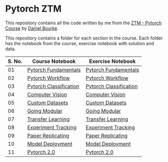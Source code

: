# Pytorch ZTM

This repository contains all the code written by me from the [ZTM - Pytorch Course](https://www.udemy.com/course/pytorch-for-deep-learning/) by [Daniel Bourke](https://github.com/mrdbourke).

This repository contains a folder for each section in the course. Each folder has the notebook from the course, exercise notebook with solution and data.

| S. No. | Course Notebook                                                                                                                                 | Exercise Notebook                                                                                                                                     |
|--------|-------------------------------------------------------------------------------------------------------------------------------------------------|-------------------------------------------------------------------------------------------------------------------------------------------------------|
| 01     | [Pytorch Fundamentals](https://github.com/Adarsh0047/PyTorch-ZTM/blob/main/0.%20Pytorch%20Fundamentals/00_Pytorch_Fundamentals.ipynb)           | [Pytorch Fundamentals](https://github.com/Adarsh0047/PyTorch-ZTM/blob/main/0.%20Pytorch%20Fundamentals/00_pytorch_fundamentals_exercises.ipynb)       |
| 02     | [Pytorch Workflow](https://github.com/Adarsh0047/PyTorch-ZTM/blob/main/1.%20Pytorch%20Workflow/01_pytorch_workflow.ipynb)                       | [Pytorch Workflow](https://github.com/Adarsh0047/PyTorch-ZTM/blob/main/1.%20Pytorch%20Workflow/01_pytorch_workflow_exercises.ipynb)                   |
| 03     | [Pytorch Classification](https://github.com/Adarsh0047/PyTorch-ZTM/blob/main/2.%20Pytorch%20Classification/02_PyTorch_Classification.ipynb)     | [Pytorch Classification](https://github.com/Adarsh0047/PyTorch-ZTM/blob/main/2.%20Pytorch%20Classification/02_pytorch_classification_exercises.ipynb) |
| 04     | [Computer Vision](https://github.com/Adarsh0047/PyTorch-ZTM/blob/main/3.%20Computer%20Vision/03_Pytorch_Computer_Vision.ipynb)                  | [Computer Vision](https://github.com/Adarsh0047/PyTorch-ZTM/blob/main/3.%20Computer%20Vision/03_pytorch_computer_vision_exercises.ipynb)              |
| 05     | [Custom Datasets](https://github.com/Adarsh0047/PyTorch-ZTM/blob/main/4.%20Custom%20Datasets/04_Custom_Datasets.ipynb)                          | [Custom Datasets](https://github.com/Adarsh0047/PyTorch-ZTM/blob/main/4.%20Custom%20Datasets/04_pytorch_custom_datasets_exercises.ipynb)              |
| 06     | [Going Modular](https://github.com/Adarsh0047/PyTorch-ZTM/blob/main/5.%20Going%20Modular/05_pytorch_going_modular_cell_mode.ipynb)              | [Going Modular](https://github.com/Adarsh0047/PyTorch-ZTM/blob/main/5.%20Going%20Modular/05_pytorch_going_modular_exercise_template.ipynb)            |
| 07     | [Transfer Learning](https://github.com/Adarsh0047/PyTorch-ZTM/blob/main/6.%20Transfer%20Learning/06_pytorch_transfer_learning.ipynb)            | [Transfer Learning](https://github.com/Adarsh0047/PyTorch-ZTM/blob/main/6.%20Transfer%20Learning/06_pytorch_transfer_learning_exercises.ipynb)        |
| 08     | [Experiment Tracking](https://github.com/Adarsh0047/PyTorch-ZTM/blob/main/7.%20Experiment%20Tracking/07.Experiment_Tracking_With_PyTorch.ipynb) | [Experiment Tracking](https://github.com/Adarsh0047/PyTorch-ZTM/blob/main/7.%20Experiment%20Tracking/07_pytorch_experiment_tracking_exercise_template.ipynb)                                                                                                                               |
| 09     | [Paper Replicating](https://github.com/Adarsh0047/PyTorch-ZTM/blob/main/8.%20Paper%20Replicating/08_Paper_Replicating_With_Pytorch.ipynb)                                                                                                                           | [Paper Replicating](https://github.com/Adarsh0047/PyTorch-ZTM/blob/main/8.%20Paper%20Replicating/08_pytorch_paper_replicating_exercises.ipynb)                                                                                                                                 |
| 10     | [Model Deployment]()                                                                                                                            | [Model Deployment]()                                                                                                                                  |
| 11     | [Pytorch 2.0]()                                                                                                                                 | [Pytorch 2.0]()                                                                                                                                       |